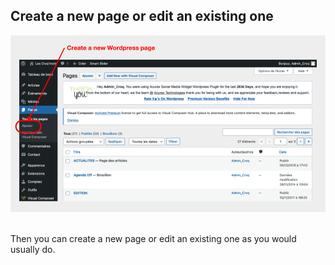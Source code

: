 ## Create a new page or edit an existing one

<div>
  <img
    alt="WORDPRESS-LOGIN"
    src="https://raw.githubusercontent.com/multi-coop/datami-website-content/main/images/wordpress/wordpress-admin-help.png"
    />
</div>
<br>

Then you can create a new page or edit an existing one as you would usually do.
